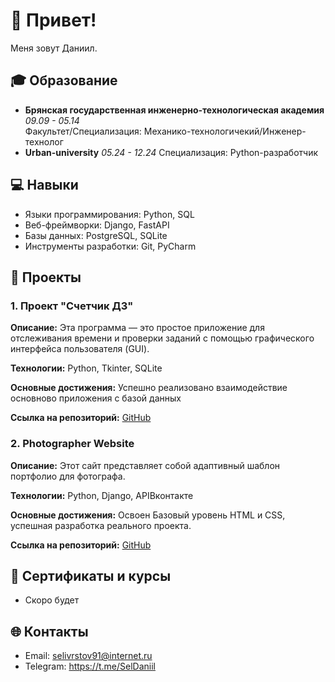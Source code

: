 # 👋 Привет!
Меня зовут Даниил.

## 🎓 Образование

- **Брянская государственная инженерно-технологическая академия**  
  *09.09 - 05.14*  
  Факультет/Специализация: Механико-технологичекий/Инженер-технолог
- **Urban-university**
  *05.24 - 12.24*
  Специализация: Python-разработчик

## 💻 Навыки

- Языки программирования: Python, SQL
- Веб-фреймворки: Django, FastAPI
- Базы данных: PostgreSQL, SQLite
- Инструменты разработки: Git, PyCharm

## 🚀 Проекты

### 1. Проект "Счетчик ДЗ"

**Описание:** Эта программа — это простое приложение для отслеживания времени и проверки заданий с помощью графического интерфейса пользователя (GUI).

**Технологии:** Python, Tkinter, SQLite

**Основные достижения:** Успешно реализовано взаимодействие основново приложения с базой данных

**Ссылка на репозиторий:** [GitHub](https://github.com/daniilseliverstov/checking-Work)

### 2. Photographer Website

**Описание:** Этот сайт представляет собой адаптивный шаблон портфолио для фотографа.

**Технологии:** Python, Django, APIВконтакте

**Основные достижения:** Освоен Базовый уровень HTML и CSS, успешная разработка реального проекта.

**Ссылка на репозиторий:** [GitHub](https://github.com/daniilseliverstov/Photographer_website)

## 📄 Сертификаты и курсы

- Скоро будет

## 🌐 Контакты

- Email: selivrstov91@internet.ru
- Telegram: https://t.me/SelDaniil
